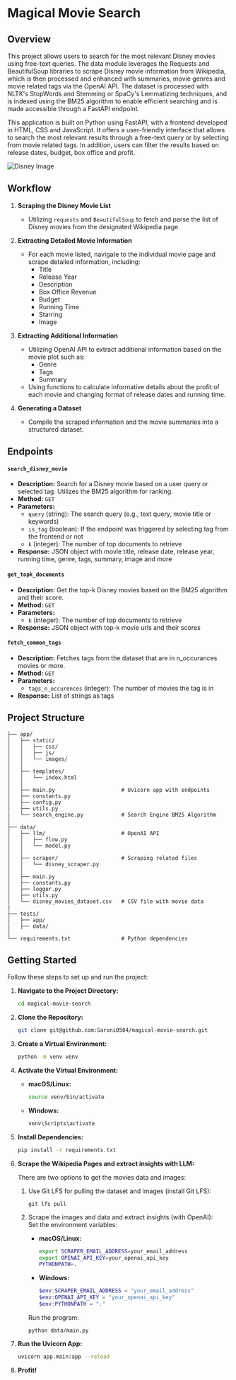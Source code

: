 # Magical Movie Search

## Overview

This project allows users to search for the most relevant Disney movies using free-text queries. The data module leverages the Requests and BeautifulSoup libraries to scrape Disney movie information from Wikipedia, which is then processed and enhanced with summaries, movie genres and movie related tags via the OpenAI API. The dataset is processed with NLTK's StopWords and Stemming or SpaCy's Lemmatizing techniques, and is indexed using the BM25 algorithm to enable efficient searching and is made accessible through a FastAPI endpoint.

This application is built on Python using FastAPI, with a frontend developed in HTML, CSS and JavaScript. It offers a user-friendly interface that allows to search the most relevant results through a free-text query or by selecting from movie related tags. In addition, users can filter the results based on release dates, budget, box office and profit. 

![Disney Image](image.png)

## Workflow

1. **Scraping the Disney Movie List**
   - Utilizing `requests` and `BeautifulSoup` to fetch and parse the list of Disney movies from the designated Wikipedia page.

2. **Extracting Detailed Movie Information**
   - For each movie listed, navigate to the individual movie page and scrape detailed information, including:
     - Title
     - Release Year
     - Description
     - Box Office Revenue
     - Budget
     - Running Time
     - Starring
     - Image

3. **Extracting Additional Information**
   - Utilizing OpenAI API to extract additional information based on the movie plot such as:
     - Genre
     - Tags
     - Summary
   - Using functions to calculate informative details about the profit of each movie and changing format of release dates and running time.

4. **Generating a Dataset**
   - Compile the scraped information and the movie summaries into a structured dataset.

## Endpoints

#### `search_disney_movie`

- **Description:** Search for a Disney movie based on a user query or selected tag. Utilizes the BM25 algorithm for ranking.
- **Method:** `GET`
- **Parameters:** 
  - `query` (string): The search query (e.g., text query, movie title or keywords)
  - `is_tag` (boolean): If the endpoint was triggered by selecting tag from the frontend or not
  - `k` (integer): The number of top documents to retrieve
- **Response:** JSON object with movie title, release date, release year, running time, genre, tags, summary, image and more

#### `get_topk_documents`

- **Description:** Get the top-k Disney movies based on the BM25 algorithm and their score.
- **Method:** `GET`
- **Parameters:** 
  - `k` (integer): The number of top documents to retrieve
- **Response:** JSON object with top-k movie urls and their scores

#### `fetch_common_tags`

- **Description:** Fetches tags from the dataset that are in n_occurances movies or more.
- **Method:** `GET`
- **Parameters:** 
  - `tags_n_occurences` (integer): The number of movies the tag is in 
- **Response:** List of strings as tags  



## Project Structure
```
├── app/
│   ├── static/
│   │   ├── css/
│   │   ├── js/                
│   │   └── images/
│   │
│   ├── templates/
│   │   └── index.html
│   │
│   ├── main.py                     # Uvicorn app with endpoints
│   ├── constants.py
│   ├── config.py
│   ├── utils.py
|   └── search_engine.py            # Search Engine BM25 Algorithm
│
├── data/
│   ├── llm/                        # OpenAI API
│   │   ├── flow.py                 
│   │   └── model.py                
│   │
│   ├── scraper/                    # Scraping related files
│   │   └── disney_scraper.py
│   │
│   ├── main.py
│   ├── constants.py
│   ├── logger.py
│   ├── utils.py
│   └── disney_movies_dataset.csv   # CSV file with movie data
|
├── tests/
│   ├── app/
|   ├── data/
│
└── requirements.txt                # Python dependencies
```

## Getting Started

Follow these steps to set up and run the project:

1. **Navigate to the Project Directory:**
   ```bash
   cd magical-movie-search
   ```

2. **Clone the Repository:**

   ```bash
   git clone git@github.com:Saroni0504/magical-movie-search.git
   ```

3. **Create a Virtual Environment:**
   ```bash
   python -m venv venv
   ```

4. **Activate the Virtual Environment:**
    - **macOS/Linux:**
        ```bash
        source venv/bin/activate
        ```
    - **Windows:**
        ```bash
        venv\Scripts\activate
        ```

5. **Install Dependencies:**
   ```bash
   pip install -r requirements.txt
   ```

6. **Scrape the Wikipedia Pages and extract insights with LLM:**

   There are two options to get the movies data and images:
   1. Use Git LFS for pulling the dataset and images (install Git LFS):
      ```
      git lfs pull
      ```

   2. Scrape the images and data and extract insights (with OpenAI):
      <br>Set the environment variables:
         - **macOS/Linux:**
            ```bash
            export SCRAPER_EMAIL_ADDRESS=your_email_address
            export OPENAI_API_KEY=your_openai_api_key
            PYTHONPATH=.
            ```
         - **Windows:**
            ```powershell
            $env:SCRAPER_EMAIL_ADDRESS = "your_email_address"
            $env:OPENAI_API_KEY = "your_openai_api_key"
            $env:PYTHONPATH = "."
            ```
         Run the program:
         ```
         python data/main.py
         ```

7. **Run the Uvicorn App:**
   ```bash
   uvicorn app.main:app --reload
   ```

8. **Profit!**
